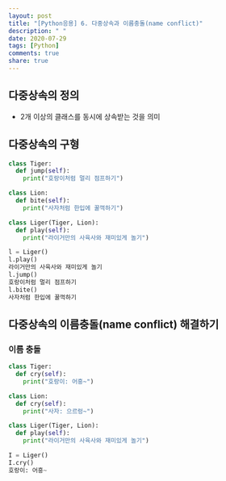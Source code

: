 ```yaml
---
layout: post
title: "[Python응용] 6. 다중상속과 이름충돌(name conflict)"
description: " "
date: 2020-07-29
tags: [Python]
comments: true
share: true
---
```



## 다중상속의 정의
- 2개 이상의 클래스를 동시에 상속받는 것을 의미

## 다중상속의 구형
```python
class Tiger:
  def jump(self):
    print("호랑이처럼 멀리 점프하기")

class Lion:
  def bite(self):
    print("사자처럼 한입에 꿀꺽하기")

class Liger(Tiger, Lion):
  def play(self):
    print("라이거만의 사육사와 재미있게 놀기")

l = Liger()
l.play()
라이거만의 사육사와 재미있게 놀기
l.jump()
호랑이처럼 멀리 점프하기
l.bite()
사자처럼 한입에 꿀꺽하기
```

## 다중상속의 이름충돌(name conflict) 해결하기

### 이름 충돌

```python
class Tiger:
  def cry(self):
    print("호랑이: 어흥~")

class Lion:
  def cry(self):
    print("사자: 으르렁~")

class Liger(Tiger, Lion):
  def play(self):
    print("라이거만의 사육사와 재미있게 놀기")

I = Liger()
I.cry()
호랑이: 어흥~
```